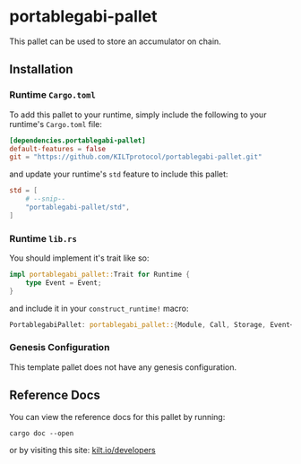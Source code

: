 # portablegabi-pallet

This pallet can be used to store an accumulator on chain.

## Installation

### Runtime `Cargo.toml`

To add this pallet to your runtime, simply include the following to your runtime's `Cargo.toml` file:

```TOML
[dependencies.portablegabi-pallet]
default-features = false
git = "https://github.com/KILTprotocol/portablegabi-pallet.git"
```

and update your runtime's `std` feature to include this pallet:

```TOML
std = [
    # --snip--
    "portablegabi-pallet/std",
]
```

### Runtime `lib.rs`

You should implement it's trait like so:

```rust
impl portablegabi_pallet::Trait for Runtime {
	type Event = Event;
}
```

and include it in your `construct_runtime!` macro:

```rust
PortablegabiPallet: portablegabi_pallet::{Module, Call, Storage, Event<T>},
```

### Genesis Configuration

This template pallet does not have any genesis configuration.

## Reference Docs

You can view the reference docs for this pallet by running:

```
cargo doc --open
```

or by visiting this site: [kilt.io/developers](https://kilt.io/developers/)

